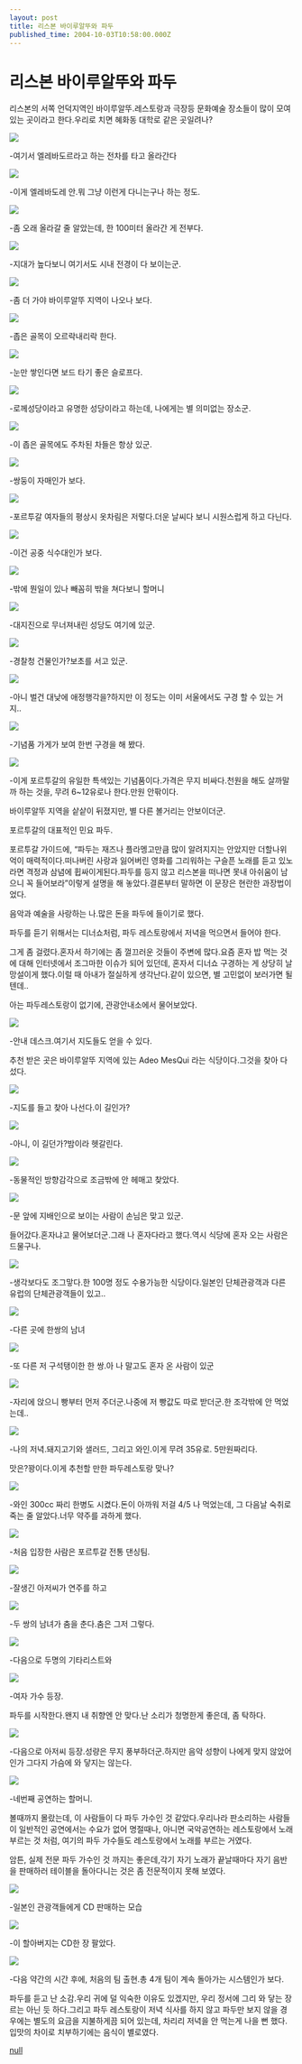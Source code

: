 ```yaml
---
layout: post
title: 리스본 바이루알뚜와 파두
published_time: 2004-10-03T10:58:00.000Z
---
```


# 리스본 바이루알뚜와 파두


리스본의 서쪽 언덕지역인 바이루알뚜.레스토랑과 극장등 문화예술 장소들이 많이 모여있는 곳이라고 한다.우리로 치면 혜화동 대학로 같은 곳일려나?

![](../pds/200902/04/80/a0109780_498978fb1ff45.jpg)

-여기서 엘레바도르라고 하는 전차를 타고 올라간다

![](../pds/200902/04/80/a0109780_498978fb2f615.jpg)

-이게 엘레바도레 안.뭐 그냥 이런게 다니는구나 하는 정도.

![](../pds/200902/04/80/a0109780_498978fb5f1ce.jpg)

-좀 오래 올라갈 줄 알았는데, 한 100미터 올라간 게 전부다.

![](../pds/200902/04/80/a0109780_498978fb7661a.jpg)

-지대가 높다보니 여기서도 시내 전경이 다 보이는군.

![](../pds/200902/04/80/a0109780_498978fb8a009.jpg)

-좀 더 가야 바이루알뚜 지역이 나오나 보다.

![](../pds/200902/04/80/a0109780_498978fbb52f1.jpg)

-좁은 골목이 오르락내리락 한다.

![](../pds/200902/04/80/a0109780_498978fbc79f4.jpg)

-눈만 쌓인다면 보드 타기 좋은 슬로프다.

![](../pds/200902/04/80/a0109780_498978fbee263.jpg)

-로께성당이라고 유명한 성당이라고 하는데, 나에게는 별 의미없는 장소군.

![](../pds/200902/04/80/a0109780_498978fc23446.jpg)

-이 좁은 골목에도 주차된 차들은 항상 있군.

![](../pds/200902/04/80/a0109780_498978fc39c90.jpg)

-쌍둥이 자매인가 보다.

![](../pds/200902/04/80/a0109780_498978fc55a72.jpg)

-포르투갈 여자들의 평상시 옷차림은 저렇다.더운 날씨다 보니 시원스럽게 하고 다닌다.

![](../pds/200902/04/80/a0109780_498978fc6d30b.jpg)

-이건 공중 식수대인가 보다.

![](../pds/200902/04/80/a0109780_498978fc80011.jpg)

-밖에 뭔일이 있나 빼꼼히 밖을 쳐다보니 할머니

![](../pds/200902/04/80/a0109780_498978fc9665f.jpg)

-대지진으로 무너져내린 성당도 여기에 있군.

![](../pds/200902/04/80/a0109780_498978fca80ea.jpg)

-경찰청 건물인가?보초를 서고 있군.

![](../pds/200902/04/80/a0109780_498978fcbd73d.jpg)

-아니 벌건 대낮에 애정행각을?하지만 이 정도는 이미 서울에서도 구경 할 수 있는 거지..

![](../pds/200902/04/80/a0109780_498978fcd0dc8.jpg)

-기념품 가게가 보여 한번 구경을 해 봤다.

![](../pds/200902/04/80/a0109780_498978fceb763.jpg)

-이게 포르투갈의 유일한 특색있는 기념품이다.가격은 무지 비싸다.천원을 해도 살까말까 하는 것을, 무려 6~12유로나 한다.만원 안팎이다.

바이루알뚜 지역을 샅샅이 뒤졌지만, 별 다른 볼거리는 안보이더군.

포르투갈의 대표적인 민요 파두.

포르투갈 가이드에, “파두는 재즈나 플라멩고만큼 많이 알려지지는 안았지만 더할나위 억이 매력적이다.떠나버린 사랑과 잃어버린 영화를 그리워하는 구슬픈 노래를 듣고 있노라면 격정과 삼념에 휩싸이게된다.파두를 등지 않고 리스본을 떠나면 못내 아쉬움이 남으니 꼭 들어보라”이렇게 설명을 해 놓았다.결론부터 말하면 이 문장은 현란한 과장법이었다.

음악과 예술을 사랑하는 나.많은 돈을 파두에 들이기로 했다.

파두를 듣기 위해서는 디너쇼처럼, 파두 레스토랑에서 저녁을 먹으면서 들어야 한다.

그게 좀 걸렸다.혼자서 하기에는 좀 껄끄러운 것들이 주변에 많다.요즘 혼자 밥 먹는 것에 대해 인터넷에서 조그마한 이슈가 되어 있던데, 혼자서 디너쇼 구경하는 게 상당히 날 망설이게 했다.이럴 때 아내가 절실하게 생각난다.같이 있으면, 별 고민없이 보러가면 될텐데..

아는 파두레스토랑이 없기에, 관광안내소에서 물어보았다.

![](../pds/200902/04/80/a0109780_498978fd1b0b3.jpg)

-안내 데스크.여기서 지도들도 얻을 수 있다.

추천 받은 곳은 바이루알뚜 지역에 있는 Adeo MesQui 라는 식당이다.그것을 찾아 다섰다.

![](../pds/200902/04/80/a0109780_498978fd3a942.jpg)

-지도를 들고 찾아 나선다.이 길인가?

![](../pds/200902/04/80/a0109780_498978fd4fb33.jpg)

-아니, 이 길던가?밤이라 헷갈린다.

![](../pds/200902/04/80/a0109780_498978fd65cef.jpg)

-동물적인 방향감각으로 조금밖에 안 헤매고 찾았다.

![](../pds/200902/04/80/a0109780_498978fd7aea3.jpg)

-문 앞에 지배인으로 보이는 사람이 손님은 맞고 있군.

들어갔다.혼자냐고 물어보더군.그래 나 혼자다라고 했다.역시 식당에 혼자 오는 사람은 드물구나.

![](../pds/200902/04/80/a0109780_498978fd938f2.jpg)

-생각보다도 조그맣다.한 100명 정도 수용가능한 식당이다.일본인 단체관광객과 다른 유럽의 단체관광객들이 있고..

![](../pds/200902/04/80/a0109780_498978fda8334.jpg)

-다른 곳에 한쌍의 남녀

![](../pds/200902/04/80/a0109780_498978fdbe186.jpg)

-또 다른 저 구석탱이한 한 쌍.아 나 말고도 혼자 온 사람이 있군

![](../pds/200902/04/80/a0109780_498978fdd2371.jpg)

-자리에 앉으니 빵부터 먼저 주더군.나중에 저 빵값도 따로 받더군.한 조각밖에 안 먹었는데..

![](../pds/200902/04/80/a0109780_498978fde8640.jpg)

-나의 저녁.돼지고기와 샐러드, 그리고 와인.이게 무려 35유로. 5만원짜리다.

맛은?꽝이다.이게 추천할 만한 파두레스토랑 맞나?

![](../pds/200902/04/80/a0109780_498978fe0da0d.jpg)

-와인 300cc 짜리 한병도 시켰다.돈이 아까워 저걸 4/5 나 먹었는데, 그 다음날 숙취로 죽는 줄 알았다.너무 약주를 과하게 했다.

![](../pds/200902/04/80/a0109780_498978fe233f5.jpg)

-처음 입장한 사람은 포르투갈 전통 댄싱팀.

![](../pds/200902/04/80/a0109780_498978fe3c9c3.jpg)

-잘생긴 아저씨가 연주를 하고

![](../pds/200902/04/80/a0109780_498978fe53fe1.jpg)

-두 쌍의 남녀가 춤을 춘다.춤은 그저 그렇다.

![](../pds/200902/04/80/a0109780_498978fe64e18.jpg)

-다음으로 두명의 기타리스트와

![](../pds/200902/04/80/a0109780_498978fe76e7e.jpg)

-여자 가수 등장.

파두를 시작한다.왠지 내 취향엔 안 맞다.난 소리가 청명한게 좋은데, 좀 탁하다.

![](../pds/200902/04/80/a0109780_498978fe88321.jpg)

-다음으로 아저씨 등장.성량은 무지 풍부하더군.하지만 음악 성향이 나에게 맞지 않았어인가 그다지 가슴에 와 닿지는 않는다.

![](../pds/200902/04/80/a0109780_498978fe9923b.jpg)

-네번째 공연하는 할머니.

볼때까지 몰랐는데, 이 사람들이 다 파두 가수인 것 같았다.우리나라 판소리하는 사람들이 일반적인 공연에서는 수요가 없어 명절때나, 아니면 국악공연하는 레스토랑에서 노래부르는 것 처럼, 여기의 파두 가수들도 레스토랑에서 노래를 부르는 거였다.

암튼, 실제 전문 파두 가수인 것 까지는 좋은데,각기 자기 노래가 끝날때마다 자기 음반을 판매하러 테이블을 돌아다니는 것은 좀 전문적이지 못해 보였다.

![](../pds/200902/04/80/a0109780_498978feb14d1.jpg)

-일본인 관광객들에게 CD 판매하는 모습

![](../pds/200902/04/80/a0109780_498978fec7270.jpg)

-이 할아버지는 CD한 장 팔았다.

![](../pds/200902/04/80/a0109780_498978fedf8b7.jpg)

-다음 약간의 시간 후에, 처음의 팀 출현.총 4개 팀이 계속 돌아가는 시스템인가 보다.

파두를 듣고 난 소감.우리 귀에 덜 익숙한 이유도 있겠지만, 우리 정서에 그리 와 닿는 장르는 아닌 듯 하다.그리고 파두 레스토랑이 저녁 식사를 하지 않고 파두만 보지 않을 경우에는 별도의 요금을 지불하게끔 되어 있는데, 차리리 저녁을 안 먹는게 나을 뻔 했다.입맛의 차이로 치부하기에는 음식이 별로였다.

[null](../6166842.html#6166842_1)

